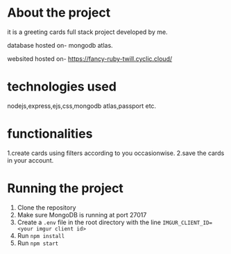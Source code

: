 # About the project
it is a greeting cards full stack project developed by me.

database hosted on- mongodb atlas.

websited hosted on- https://fancy-ruby-twill.cyclic.cloud/ 

# technologies used
nodejs,express,ejs,css,mongodb atlas,passport etc.


# functionalities 
1.create cards using filters according to you occasionwise.
2.save the cards in your account.

# Running the project
1. Clone the repository
2. Make sure MongoDB is running at port 27017
3. Create a `.env` file in the root directory with the line `IMGUR_CLIENT_ID=<your imgur client id>`
4. Run `npm install`
5. Run `npm start`


